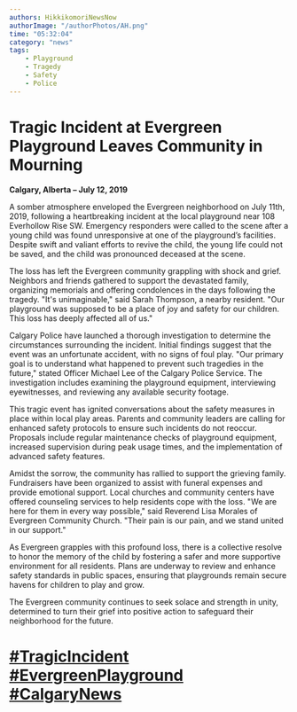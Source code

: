 ```yaml
---
authors: HikkikomoriNewsNow
authorImage: "/authorPhotos/AH.png"
time: "05:32:04"
category: "news"
tags: 
    - Playground
    - Tragedy
    - Safety
    - Police
---
```

# Tragic Incident at Evergreen Playground Leaves Community in Mourning

**Calgary, Alberta – July 12, 2019**

A somber atmosphere enveloped the Evergreen neighborhood on July 11th, 2019, following a heartbreaking incident at the local playground near 108 Everhollow Rise SW. Emergency responders were called to the scene after a young child was found unresponsive at one of the playground’s facilities. Despite swift and valiant efforts to revive the child, the young life could not be saved, and the child was pronounced deceased at the scene.


The loss has left the Evergreen community grappling with shock and grief. Neighbors and friends gathered to support the devastated family, organizing memorials and offering condolences in the days following the tragedy. "It's unimaginable," said Sarah Thompson, a nearby resident. "Our playground was supposed to be a place of joy and safety for our children. This loss has deeply affected all of us."


Calgary Police have launched a thorough investigation to determine the circumstances surrounding the incident. Initial findings suggest that the event was an unfortunate accident, with no signs of foul play. "Our primary goal is to understand what happened to prevent such tragedies in the future," stated Officer Michael Lee of the Calgary Police Service. The investigation includes examining the playground equipment, interviewing eyewitnesses, and reviewing any available security footage.


This tragic event has ignited conversations about the safety measures in place within local play areas. Parents and community leaders are calling for enhanced safety protocols to ensure such incidents do not reoccur. Proposals include regular maintenance checks of playground equipment, increased supervision during peak usage times, and the implementation of advanced safety features.


Amidst the sorrow, the community has rallied to support the grieving family. Fundraisers have been organized to assist with funeral expenses and provide emotional support. Local churches and community centers have offered counseling services to help residents cope with the loss. "We are here for them in every way possible," said Reverend Lisa Morales of Evergreen Community Church. "Their pain is our pain, and we stand united in our support."


As Evergreen grapples with this profound loss, there is a collective resolve to honor the memory of the child by fostering a safer and more supportive environment for all residents. Plans are underway to review and enhance safety standards in public spaces, ensuring that playgrounds remain secure havens for children to play and grow.


The Evergreen community continues to seek solace and strength in unity, determined to turn their grief into positive action to safeguard their neighborhood for the future.

# [#TragicIncident #EvergreenPlayground #CalgaryNews](https://www.youtube.com/watch?v=dQw4w9WgXcQ)
